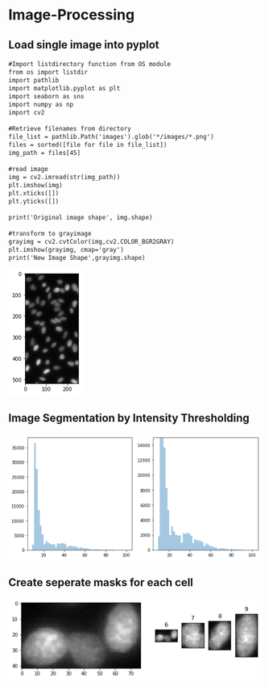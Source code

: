 # Image-Processing
## Load single image into pyplot

    #Import listdirectory function from OS module
    from os import listdir
    import pathlib
    import matplotlib.pyplot as plt
    import seaborn as sns
    import numpy as np
    import cv2

    #Retrieve filenames from directory
    file_list = pathlib.Path('images').glob('*/images/*.png')
    files = sorted([file for file in file_list])
    img_path = files[45]
    
    #read image
    img = cv2.imread(str(img_path))
    plt.imshow(img)
    plt.xticks([])
    plt.yticks([])

    print('Original image shape', img.shape)
    
    #transform to grayimage
    grayimg = cv2.cvtColor(img,cv2.COLOR_BGR2GRAY)
    plt.imshow(grayimg, cmap='gray')
    print('New Image Shape',grayimg.shape)

![cell image](cell_image.png)

## Image Segmentation by Intensity Thresholding 

![cell image](histogram.png)

## Create seperate masks for each cell
![cell image](cell_seperation.png)

